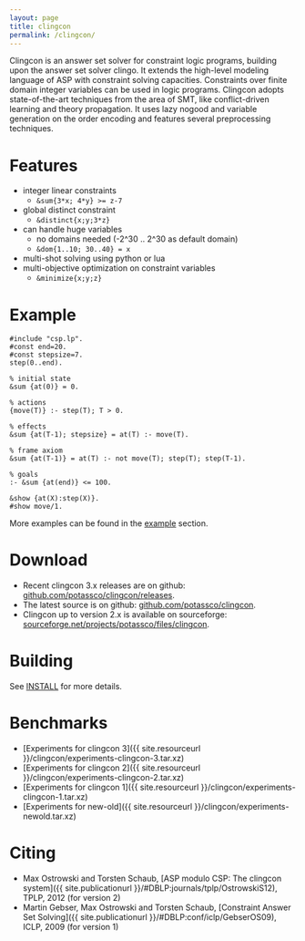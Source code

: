 ```yaml
---
layout: page
title: clingcon
permalink: /clingcon/
---
```


Clingcon is an answer set solver for constraint logic programs,
building upon the answer set solver clingo.
It extends the high-level modeling language of ASP with constraint solving capacities.
Constraints over finite domain integer variables can be used in logic programs.
Clingcon adopts state-of-the-art techniques from the area of SMT,
like conflict-driven learning and theory propagation.
It uses lazy nogood and variable generation on the order encoding
and features several preprocessing techniques.

# Features

* integer linear constraints
  * `&sum{3*x; 4*y} >= z-7`
* global distinct constraint
  * `&distinct{x;y;3*z}`
* can handle huge variables
  * no domains needed (-2^30 .. 2^30 as default domain)
  * `&dom{1..10; 30..40} = x`
* multi-shot solving using python or lua
* multi-objective optimization on constraint variables
  * `&minimize{x;y;z}`

# Example

~~~~
#include "csp.lp".
#const end=20.
#const stepsize=7.
step(0..end).

% initial state
&sum {at(0)} = 0.

% actions
{move(T)} :- step(T); T > 0.

% effects
&sum {at(T-1); stepsize} = at(T) :- move(T).

% frame axiom
&sum {at(T-1)} = at(T) :- not move(T); step(T); step(T-1).

% goals
:- &sum {at(end)} <= 100.

&show {at(X):step(X)}.
#show move/1.
~~~~

More examples can be found in the [example](https://github.com/potassco/clingcon/tree/master/examples) section.

# Download

- Recent clingcon 3.x releases are on github: [github.com/potassco/clingcon/releases](https://github.com/potassco/clingcon/releases).
- The latest source is on github: [github.com/potassco/clingcon](https://github.com/potassco/clingcon).
- Clingcon up to version 2.x is available on sourceforge: [sourceforge.net/projects/potassco/files/clingcon](https://sourceforge.net/projects/potassco/files/clingcon/).

# Building

See [INSTALL](https://github.com/potassco/clingcon/blob/master/INSTALL.md) for more details.

# Benchmarks

- [Experiments for clingcon 3]({{ site.resourceurl }}/clingcon/experiments-clingcon-3.tar.xz)
- [Experiments for clingcon 2]({{ site.resourceurl }}/clingcon/experiments-clingcon-2.tar.xz)
- [Experiments for clingcon 1]({{ site.resourceurl }}/clingcon/experiments-clingcon-1.tar.xz)
- [Experiments for new-old]({{ site.resourceurl }}/clingcon/experiments-newold.tar.xz)

# Citing

- Max Ostrowski and Torsten Schaub,
  [ASP modulo CSP: The clingcon system]({{ site.publicationurl }}/#DBLP:journals/tplp/OstrowskiS12), TPLP, 2012 (for version 2)
- Martin Gebser, Max Ostrowski and Torsten Schaub,
  [Constraint Answer Set Solving]({{ site.publicationurl }}/#DBLP:conf/iclp/GebserOS09), ICLP, 2009 (for version 1)
